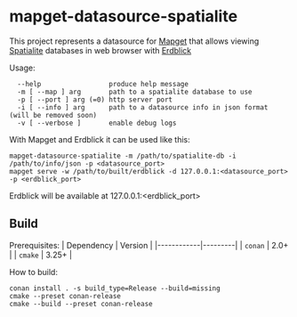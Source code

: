 # mapget-datasource-spatialite

This project represents a datasource for [Mapget](https://github.com/ndsev/mapget) that allows viewing [Spatialite](https://www.gaia-gis.it/fossil/libspatialite/index) databases in web browser with [Erdblick](https://github.com/ndsev/erdblick)

Usage:
```
  --help                 produce help message
  -m [ --map ] arg       path to a spatialite database to use
  -p [ --port ] arg (=0) http server port
  -i [ --info ] arg      path to a datasource info in json format (will be removed soon)
  -v [ --verbose ]       enable debug logs
```

With Mapget and Erdblick it can be used like this:
```
mapget-datasource-spatialite -m /path/to/spatialite-db -i /path/to/info/json -p <datasource_port>
mapget serve -w /path/to/built/erdblick -d 127.0.0.1:<datasource_port> -p <erdblick_port>
```
Erdblick will be available at 127.0.0.1:<erdblick_port>

## Build

Prerequisites:
| Dependency | Version |
|------------|---------|
| `conan`    | 2.0+    |
| `cmake`    | 3.25+   |

How to build:
```
conan install . -s build_type=Release --build=missing
cmake --preset conan-release
cmake --build --preset conan-release
```